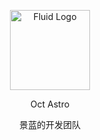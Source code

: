 <p align="center">
  <img alt="Fluid Logo" src="https://github.com/user-attachments/assets/0a8837a8-3873-4f15-b9cc-eb9f6137732c" width="128">
</p>

<p align="center">Oct Astro</p>
<p align="center">景蓝的开发团队</p>
